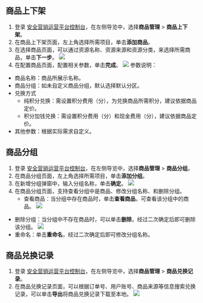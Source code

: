 ## 商品上下架
1. 登录 [安全营销运营平台控制台](https://console.cloud.tencent.com/smop/data/mallUser)，在左侧导览中，选择**商品管理** > **商品上下架**。
2. 在商品上下架页面，左上角选择所需项目，单击**添加商品**。
3. 在选择商品页面，可以通过资源名称、资源来源和资源分类，来选择所需商品，单击**下一步**。
![](https://qcloudimg.tencent-cloud.cn/raw/1425a255fee3454f405f7b4e8c985e5b.png)
4. 在配置商品页面，配置相关参数，单击**完成**。
![](https://qcloudimg.tencent-cloud.cn/raw/f170078beaa88eed9d423e3ddccf6c87.png)
参数说明：
 - 商品名称：商品所展示名称。
 - 商品分组：如未自定义商品分组，默认选择默认分区。
 - 兑换方式
    - 纯积分兑换：需设置积分费用（分），为兑换商品所需积分，建议依据商品定价。
    - 积分加钱兑换：需设置积分费用（分）和现金费用（分），建议依据商品定价。
  - 其他参数：根据实际需求自定义。

## 商品分组
1. 登录 [安全营销运营平台控制台](https://console.cloud.tencent.com/smop/data/mallUser)，在左侧导览中，选择**商品管理** > **商品分组**。
2. 在商品分组页面，左上角选择所需项目，单击**添加分组**。
3. 在新增分组弹窗中，输入分组名称，单击**确定**。
![](https://qcloudimg.tencent-cloud.cn/raw/64a5692a815df4fe18203a4a5b069297.png)
4. 在商品分组页面，支持查看分组中是商品、修改分组名称、和删除分组。
   - 查看商品：当分组中存在商品时，单击**查看商品**，可查看该分组中的商品。
  ![](https://qcloudimg.tencent-cloud.cn/raw/9b84094c016b7a2a2553a806837c0cb1.png)
 - 删除分组：当分组中不存在商品时，可以单击**删除**，经过二次确定后即可删除该分组。
![](https://qcloudimg.tencent-cloud.cn/raw/91286361817f1690bd9c757886b548f3.png)
 - 重命名：单击**重命名**，经过二次确定后即可修改分组名称。

## 商品兑换记录
1. 登录 [安全营销运营平台控制台](https://console.cloud.tencent.com/smop/data/mallUser)，在左侧导览中，选择**商品管理** > **商品兑换记录**。
2. 在商品兑换记录页面，可以根据订单号、用户账号、商品来源等信息搜索兑换记录，可以单击**导出**将商品兑换记录下载至本地。
![](https://qcloudimg.tencent-cloud.cn/raw/a2a29ce4b90b8bc20ddc371a13594494.png)
